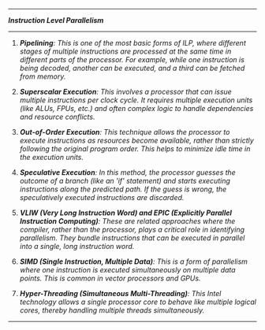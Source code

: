 
- - - 

***Instruction Level Parallelism***

- - - 

1. ***Pipelining**: This is one of the most basic forms of ILP, where different stages of multiple instructions are processed at the same time in different parts of the processor. For example, while one instruction is being decoded, another can be executed, and a third can be fetched from memory.*
    
2. ***Superscalar Execution**: This involves a processor that can issue multiple instructions per clock cycle. It requires multiple execution units (like ALUs, FPUs, etc.) and often complex logic to handle dependencies and resource conflicts.*
    
3. ***Out-of-Order Execution**: This technique allows the processor to execute instructions as resources become available, rather than strictly following the original program order. This helps to minimize idle time in the execution units.*
    
4. ***Speculative Execution**: In this method, the processor guesses the outcome of a branch (like an 'if' statement) and starts executing instructions along the predicted path. If the guess is wrong, the speculatively executed instructions are discarded.*
    
5. ***VLIW (Very Long Instruction Word) and EPIC (Explicitly Parallel Instruction Computing)**: These are related approaches where the compiler, rather than the processor, plays a critical role in identifying parallelism. They bundle instructions that can be executed in parallel into a single, long instruction word.*
    
6. ***SIMD (Single Instruction, Multiple Data)**: This is a form of parallelism where one instruction is executed simultaneously on multiple data points. This is common in vector processors and GPUs.*
    
7. ***Hyper-Threading (Simultaneous Multi-Threading)**: This Intel technology allows a single processor core to behave like multiple logical cores, thereby handling multiple threads simultaneously.*

- - - 


